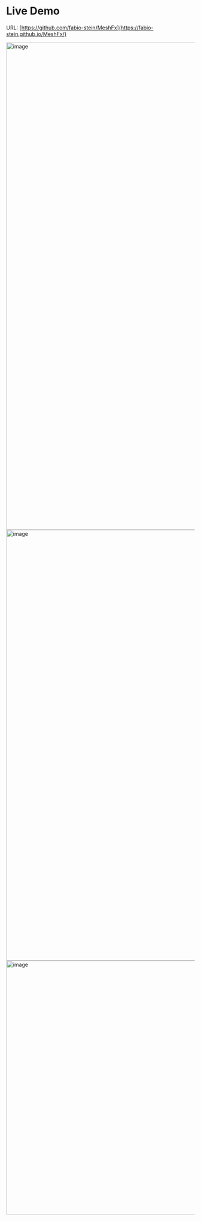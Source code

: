 # Live Demo

URL: [https://github.com/fabio-stein/MeshFx](https://fabio-stein.github.io/MeshFx/)

<img width="1301" alt="image" src="https://github.com/fabio-stein/MeshFx/assets/12297337/81f232bf-0dac-4254-806f-66efc6efaa7d">


<img width="1150" alt="image" src="https://github.com/fabio-stein/MeshFx/assets/12297337/072a313e-0f9f-4da1-a961-92d8e1553404">


<img width="678" alt="image" src="https://github.com/fabio-stein/MeshFx/assets/12297337/decf7fbc-2385-4142-8513-796d48ff5064">

